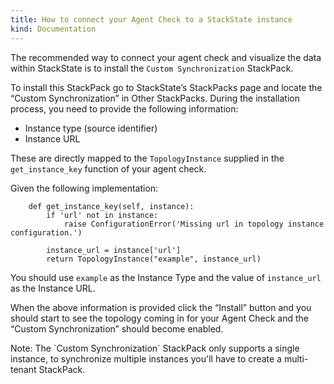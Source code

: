 ```yaml
---
title: How to connect your Agent Check to a StackState instance
kind: Documentation
---
```


The recommended way to connect your agent check and visualize the data within StackState is to install the `Custom Synchronization` StackPack.

To install this StackPack go to StackState’s StackPacks page and locate the “Custom Synchronization” in Other StackPacks. During the installation process, you need to provide the following information:

  - Instance type (source identifier)
  - Instance URL

These are directly mapped to the `TopologyInstance` supplied in the `get_instance_key` function of your agent check.

Given the following implementation:
```
    def get_instance_key(self, instance):
        if 'url' not in instance:
            raise ConfigurationError('Missing url in topology instance configuration.')

        instance_url = instance['url']
        return TopologyInstance("example", instance_url)
```

You should use `example` as the Instance Type and the value of `instance_url` as the Instance URL.

When the above information is provided click the “Install” button and you should start to see the topology coming in for your Agent Check and the “Custom Synchronization” should become enabled.

<aside class="notice">
Note: The `Custom Synchronization` StackPack only supports a single instance, to synchronize multiple instances you'll have to create a multi-tenant StackPack.
</aside>
